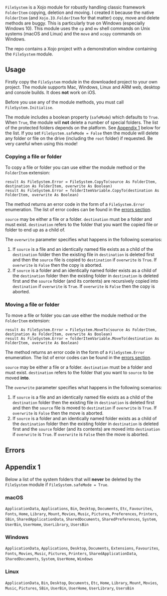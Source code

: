 `FileSystem` is a Xojo module for robustly handling classic framework `FolderItem` copying, deletion and moving. I created it because the native `FolderItem` (and `Xojo.IO.FolderItem` for that matter) copy, move and delete methods are buggy. This is particularly true on Windows (especially Windows 10).  This module uses the `cp` and `mv` shell commands on Unix systems (macOS and Linux) and the `move` and `xcopy` commands on Windows.

The repo contains a Xojo project with a demonstration window containing the `FileSystem` module.

## Usage
Firstly copy the `FileSystem` module in the downloaded project to your own project. The module supports Mac, Windows, Linux and ARM web, desktop and console builds. It does **not** work on iOS.

Before you use any of the module methods, you must call `FileSystem.Initialise`.

The module includes a boolean property (`safeMode`) which defaults to `True`. When `True`, the module will **not** delete a number of special folders. The list of the protected folders depends on the platform. See [Appendix 1](#app1) below for the list. If you set `FileSystem.safeMode = False` then the module will delete any folder or file on the drive (including the `root` folder) if requested. Be very careful when using this mode!	

### Copying a file or folder
To copy a file or folder you can use either the module method or the `FolderItem` extension:

```language-xojo
result As FileSystem.Error = FileSystem.CopyTo(source As FolderItem, destination As FolderItem, overwrite As Boolean)
result As FileSystem.Error = folderItemVariable.CopyTo(destination As FolderItem, overwrite As Boolean)
```

The method returns an error code in the form of a `FileSystem.Error` enumeration. The list of error codes can be found in the [errors section](#errors).

`source` may be either a file or a folder. `destination` must be a folder and must exist. `destination` refers to the folder that you want the copied file or folder to end up as a child of. 

The `overwrite` parameter specifies what happens in the following scenarios:

1. If `source` is a file and an identically named file exists as a child of the `destination` folder then the existing file in `destination` is deleted first and then the `source` file is copied to `destination` if `overwrite` is `True`. If `overwrite` is `False` then the copy is aborted.
2. If `source` is a folder and an identically named folder exists as a child of the `destination` folder then the existing folder in `destination` is deleted first and the `source` folder (and its contents) are recursively copied into `destination` if `overwrite` is `True`. If `overwrite` is `False` then the copy is aborted.

### Moving a file or folder
To move a file or folder you can use either the module method or the `FolderItem` extension:

```language-xojo
result As FileSystem.Error = FileSystem.MoveTo(source As FolderItem, destination As FolderItem, overwrite As Boolean)
result As FileSystem.Error = folderItemVariable.MoveTo(destination As FolderItem, overwrite As Boolean)
```

The method returns an error code in the form of a `FileSystem.Error` enumeration. The list of error codes can be found in the [errors section](#errors).

`source` may be either a file or a folder. `destination` must be a folder and must exist. `destination` refers to the folder that you want to `source` to be moved **into**.

The `overwrite` parameter specifies what happens in the following scenarios:

1. If `source` is a file and an identically named file exists as a child of the `destination` folder then the existing file in `destination` is deleted first and then the `source` file is moved to `destination` if `overwrite` is `True`. If `overwrite` is `False` then the move is aborted.
2. If `source` is a folder and an identically named folder exists as a child of the `destination` folder then the existing folder in `destination` is deleted first and the `source` folder (and its contents) are moved into `destination` if `overwrite` is `True`. If `overwrite` is `False` then the move is aborted.

## <a id="errors">Errors</a>

## <a id="app1">Appendix 1</a>
Below a list of the system folders that will **never** be deleted by the `FileSystem` module if `FileSystem.safeMode = True`. 

### macOS

`ApplicationData`, `Applications`, `Bin`, `Desktop`, `Documents`, `Etc`, `Favourites`, `Fonts`, `Home`, `Library`, `Mount`, `Movies`, `Music`, `Pictures`, `Preferences`, `Printers`, `SBin`, `SharedApplicationData`, `SharedDocuments`, `SharedPreferences`, `System`, `UserBin`, `UserHome`, `UserLibrary`, `UsersBin`

### Windows

`ApplicationData`, `Applications`, `Desktop`, `Documents`, `Extensions`, `Favourites`, `Fonts`, `Movies`, `Music`, `Pictures`, `Printers`, `SharedApplicationData`, `SharedDocuments`, `System`, `UserHome`, `Windows`

### Linux

`ApplicationData`, `Bin`, `Desktop`, `Documents`, `Etc`, `Home`, `Library`, `Mount`, `Movies`, `Music`, `Pictures`, `SBin`, `UserBin`, `UserHome`, `UserLibrary`, `UsersBin`
